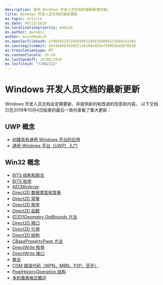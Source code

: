 ```yaml
---
Description: 发现 Windows 开发人员文档的最新新增功能。
title: Windows 开发人员文档的最新更新
ms.topic: article
ms.date: 09/23/2019
ms.localizationpriority: medium
ms.author: quradic
author: QuinnRadich
ms.openlocfilehash: e74b04525524593d0134587bd09b2334882a138e
ms.sourcegitcommit: dafda665fd3d25136194e452e7500b5bab076638
ms.translationtype: MT
ms.contentlocale: zh-CN
ms.lasthandoff: 10/06/2019
ms.locfileid: "71982212"
---
```

# <a name="latest-updates-to-the-windows-developer-docs"></a>Windows 开发人员文档的最新更新


Windows 开发人员文档会定期更新，并提供新的和改进的信息和内容。 以下文档已在2019年10月4日结束的最后一周内查看了重大更新：


## <a name="uwp-conceptual"></a>UWP 概念

<ul>
<li><a href="https://docs.microsoft.com/windows/uwp/get-started/create-uwp-apps">创建具有通用 Windows 平台的应用</a></li>
<li><a href="https://docs.microsoft.com/windows/uwp/get-started/index">通用 Windows 平台（UWP）入门</a></li></ul>
</ul>



## <a name="win32-conceptual"></a>Win32 概念

<ul>
<li><a href="https://docs.microsoft.com/windows/desktop/Bits/bits-c---structures-and-unions">BITS 结构和联合</a></li>
<li><a href="https://docs.microsoft.com/windows/desktop/Bits/bits-enumerations">BITS 枚举</a></li>
<li><a href="https://docs.microsoft.com/windows/desktop/CoreAudio/aecmicarray">AECMicArray</a></li>
<li><a href="https://docs.microsoft.com/windows/desktop/Direct2D/datatypes-and-constants">Direct2D 数据类型和常量</a></li>
<li><a href="https://docs.microsoft.com/windows/desktop/Direct2D/direct2d-constants">Direct2D 常量</a></li>
<li><a href="https://docs.microsoft.com/windows/desktop/Direct2D/enumerations">Direct2D 枚举</a></li>
<li><a href="https://docs.microsoft.com/windows/desktop/Direct2D/functions">Direct2D 函数</a></li>
<li><a href="https://docs.microsoft.com/windows/desktop/Direct2D/id2d1geometry-getbounds">ID2D1Geometry GetBounds 方法</a></li>
<li><a href="https://docs.microsoft.com/windows/desktop/Direct2D/interfaces">Direct2D 接口</a></li>
<li><a href="https://docs.microsoft.com/windows/desktop/Direct2D/reference">Direct2D 引用</a></li>
<li><a href="https://docs.microsoft.com/windows/desktop/Direct2D/structures">Direct2D 结构</a></li>
<li><a href="https://docs.microsoft.com/windows/desktop/DirectShow/cbasepropertypage-show">CBasePropertyPage 方法</a></li>
<li><a href="https://docs.microsoft.com/windows/desktop/DirectWrite/enumerations">DirectWrite 枚举</a></li>
<li><a href="https://docs.microsoft.com/windows/desktop/DirectWrite/interfaces">DirectWrite 接口</a></li>
<li><a href="https://docs.microsoft.com/windows/desktop/com/aggregation">聚合</a></li>
<li><a href="https://docs.microsoft.com/windows/desktop/com/com-error-codes-9">COM 错误代码（WPN，MBN，P2P，蓝牙）</a></li>
<li><a href="https://docs.microsoft.com/windows/desktop/direct3dtools/pixelhistoryoperation">PixelHistoryOperation 结构</a></li>
<li><a href="https://docs.microsoft.com/windows/desktop/wic/-wic-codec-native-pixel-formats">本机像素格式概述</a></li></ul>
</ul>

